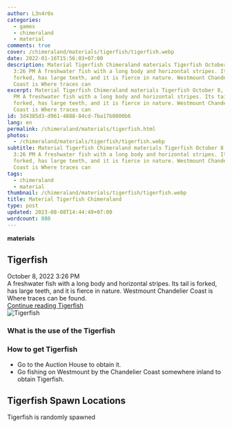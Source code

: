 ```yaml
---
author: L3n4r0x
categories:
  - games
  - chimeraland
  - material
comments: true
cover: /chimeraland/materials/tigerfish/tigerfish.webp
date: 2022-01-16T15:56:03+07:00
description: Material Tigerfish Chimeraland materials Tigerfish October 8, 2022
  3:26 PM A freshwater fish with a long body and horizontal stripes. Its tail is
  forked, has large teeth, and it is fierce in nature. Westmount Chandelier
  Coast is Where traces can
excerpt: Material Tigerfish Chimeraland materials Tigerfish October 8, 2022 3:26
  PM A freshwater fish with a long body and horizontal stripes. Its tail is
  forked, has large teeth, and it is fierce in nature. Westmount Chandelier
  Coast is Where traces can
id: 3d4385d3-d961-4888-84cd-7ba17b0800b6
lang: en
permalink: /chimeraland/materials/tigerfish.html
photos:
  - /chimeraland/materials/tigerfish/tigerfish.webp
subtitle: Material Tigerfish Chimeraland materials Tigerfish October 8, 2022
  3:26 PM A freshwater fish with a long body and horizontal stripes. Its tail is
  forked, has large teeth, and it is fierce in nature. Westmount Chandelier
  Coast is Where traces can
tags:
  - chimeraland
  - material
thumbnail: /chimeraland/materials/tigerfish/tigerfish.webp
title: Material Tigerfish Chimeraland
type: post
updated: 2023-08-08T14:44:49+07:00
wordcount: 880
---
```


<link
  rel="stylesheet"
  href="https://rawcdn.githack.com/dimaslanjaka/Web-Manajemen/870a349/css/bootstrap-5-3-0-alpha3-wrapper.css"
/>
<section id="bootstrap-wrapper">
  <div data-bs-theme="dark">
    <div
      class="row g-0 border rounded overflow-hidden flex-md-row mb-4 shadow-sm position-relative bg-dark text-light"
    >
      <div class="col p-4 d-flex flex-column position-static">
        <strong class="d-inline-block mb-2 text-success">materials</strong>
        <h2 class="mb-0">Tigerfish</h2>
        <div class="mb-1 text-muted">October 8, 2022 3:26 PM</div>
        <div class="mb-2 border p-1">
          A freshwater fish with a long body and horizontal stripes. Its tail is
          forked, has large teeth, and it is fierce in nature. Westmount
          Chandelier Coast is Where traces can be found.
        </div>
        <a
          href="/chimeraland/materials/tigerfish.html"
          class="stretched-link d-none text-primary"
          >Continue reading Tigerfish</a
        >
      </div>
      <div class="col-auto d-none d-md-block d-lg-block">
        <img
          src="https://www.webmanajemen.com/chimeraland/materials/tigerfish/tigerfish.webp"
          alt="Tigerfish"
        />
      </div>
    </div>
    <div class="row">
      <div class="col-lg-6 col-12 mb-2">
        <div class="card">
          <div class="card-body">
            <h3 class="card-title">What is the use of the Tigerfish</h3>
            <div class="card-text"><ul></ul></div>
          </div>
        </div>
      </div>
      <div class="col-lg-6 col-12 mb-2">
        <div class="card">
          <div class="card-body">
            <h3 class="card-title">How to get Tigerfish</h3>
            <div class="card-text">
              <ul>
                <li>Go to the Auction House to obtain it.</li>
                <li>
                  Go fishing on Westmount by the Chandelier Coast somewhere
                  inland to obtain Tigerfish.
                </li>
              </ul>
            </div>
          </div>
        </div>
      </div>
      <div class="col-12 mb-2">
        <h2>Tigerfish Spawn Locations</h2>
        <p>Tigerfish is randomly spawned</p>
      </div>
    </div>
  </div>
</section>